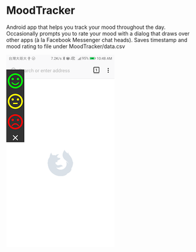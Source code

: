 # MoodTracker

Android app that helps you track your mood throughout the day. Occasionally prompts you to rate your mood with a dialog that draws over other apps (à la Facebook Messenger chat heads). Saves timestamp and mood rating to file under MoodTracker/data.csv

![screenshot](screenshot.png)
